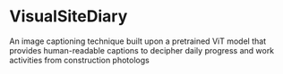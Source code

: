 # VisualSiteDiary
An image captioning technique built upon a pretrained ViT model that provides human-readable captions to decipher daily progress and work activities from construction photologs
